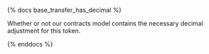 {% docs base_transfer_has_decimal %}

Whether or not our contracts model contains the necessary decimal adjustment for this token.

{% enddocs %}